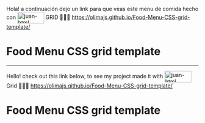 Hola! a continuación dejo un link para que veas este menu de comida hecho con <img align="center" alt="juan-html" height="30" width="70" src="https://img.shields.io/badge/CSS3-1572B6?style=for-the-badge&logo=css3&logoColor=white" /> GRID
 🥗🥫🍝
https://olimajs.github.io/Food-Menu-CSS-grid-template/
# Food Menu CSS grid template
-------------------------------------
Hello! check out this link below, to see my project made it with <img align="center" alt="juan-html" height="30" width="70" src="https://img.shields.io/badge/CSS3-1572B6?style=for-the-badge&logo=css3&logoColor=white" /> Grid
 🥗🥫🍝
https://olimajs.github.io/Food-Menu-CSS-grid-template/
# Food Menu CSS grid template
 
